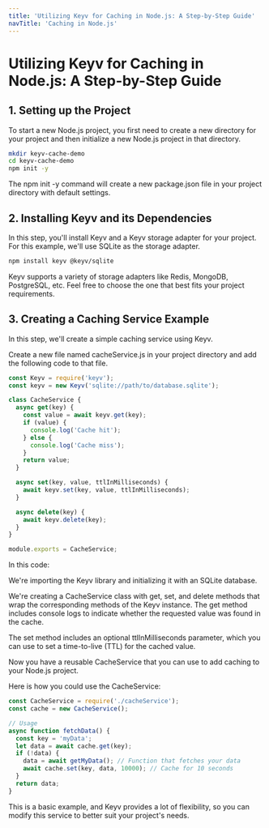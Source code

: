 ```yaml
---
title: 'Utilizing Keyv for Caching in Node.js: A Step-by-Step Guide'
navTitle: 'Caching in Node.js'
---
```


# Utilizing Keyv for Caching in Node.js: A Step-by-Step Guide

## 1. Setting up the Project
To start a new Node.js project, you first need to create a new directory for your project and then initialize a new Node.js project in that directory.

```bash
mkdir keyv-cache-demo
cd keyv-cache-demo
npm init -y
```
The npm init -y command will create a new package.json file in your project directory with default settings.

## 2. Installing Keyv and its Dependencies
In this step, you'll install Keyv and a Keyv storage adapter for your project. For this example, we'll use SQLite as the storage adapter.

```bash
npm install keyv @keyv/sqlite
```
Keyv supports a variety of storage adapters like Redis, MongoDB, PostgreSQL, etc. Feel free to choose the one that best fits your project requirements.

## 3. Creating a Caching Service Example
In this step, we'll create a simple caching service using Keyv.

Create a new file named cacheService.js in your project directory and add the following code to that file.

```javascript
const Keyv = require('keyv');
const keyv = new Keyv('sqlite://path/to/database.sqlite');

class CacheService {
  async get(key) {
    const value = await keyv.get(key);
    if (value) {
      console.log('Cache hit');
    } else {
      console.log('Cache miss');
    }  
    return value;
  }

  async set(key, value, ttlInMilliseconds) {
    await keyv.set(key, value, ttlInMilliseconds);
  }

  async delete(key) {
    await keyv.delete(key);
  }
}

module.exports = CacheService;
```

In this code:

We're importing the Keyv library and initializing it with an SQLite database.

We're creating a CacheService class with get, set, and delete methods that wrap the corresponding methods of the Keyv instance. The get method includes console logs to indicate whether the requested value was found in the cache.

The set method includes an optional ttlInMilliseconds parameter, which you can use to set a time-to-live (TTL) for the cached value.

Now you have a reusable CacheService that you can use to add caching to your Node.js project.

Here is how you could use the CacheService:

```javascript
const CacheService = require('./cacheService');
const cache = new CacheService();

// Usage
async function fetchData() {
  const key = 'myData';
  let data = await cache.get(key);
  if (!data) {
    data = await getMyData(); // Function that fetches your data
    await cache.set(key, data, 10000); // Cache for 10 seconds
  }
  return data;
}
```

This is a basic example, and Keyv provides a lot of flexibility, so you can modify this service to better suit your project's needs.
